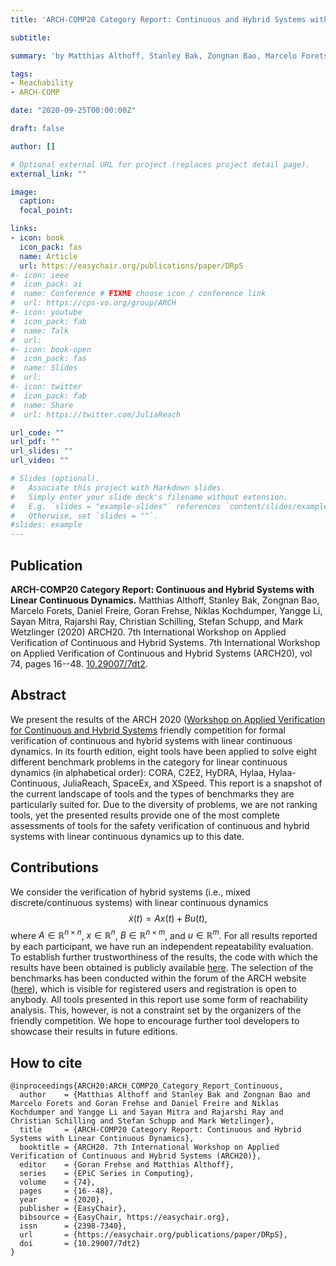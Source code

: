 ```yaml
---
title: 'ARCH-COMP20 Category Report: Continuous and Hybrid Systems with Linear Continuous Dynamics'

subtitle:

summary: 'by Matthias Althoff, Stanley Bak, Zongnan Bao, Marcelo Forets, Daniel Freire, Goran Frehse, Niklas Kochdumper, Yangge Li, Sayan Mitra, Rajarshi Ray, Christian Schilling, Stefan Schupp, and Mark Wetzlinger (2020)'

tags:
- Reachability
- ARCH-COMP

date: "2020-09-25T00:00:00Z"

draft: false

author: []

# Optional external URL for project (replaces project detail page).
external_link: ""

image:
  caption:
  focal_point:

links:
- icon: book
  icon_pack: fas
  name: Article
  url: https://easychair.org/publications/paper/DRpS
#- icon: ieee
#  icon_pack: ai
#  name: Conference # FIXME choose icon / conference link
#  url: https://cps-vo.org/group/ARCH
#- icon: youtube
#  icon_pack: fab
#  name: Talk
#  url:
#- icon: book-open
#  icon_pack: fas
#  name: Slides
#  url:
#- icon: twitter
#  icon_pack: fab
#  name: Share
#  url: https://twitter.com/JuliaReach

url_code: ""
url_pdf: ""
url_slides: ""
url_video: ""

# Slides (optional).
#   Associate this project with Markdown slides.
#   Simply enter your slide deck's filename without extension.
#   E.g. `slides = "example-slides"` references `content/slides/example-slides.md`.
#   Otherwise, set `slides = ""`.
#slides: example
---
```


## Publication

**ARCH-COMP20 Category Report: Continuous and Hybrid Systems with Linear Continuous Dynamics.**
Matthias Althoff, Stanley Bak, Zongnan Bao, Marcelo Forets, Daniel Freire, Goran Frehse, Niklas
Kochdumper, Yangge Li, Sayan Mitra, Rajarshi Ray, Christian Schilling, Stefan Schupp, and Mark
Wetzlinger (2020) ARCH20. 7th International Workshop on Applied Verification of Continuous and
Hybrid Systems. 7th International Workshop on Applied Verification of Continuous and Hybrid Systems
(ARCH20), vol 74, pages 16--48. [10.29007/7dt2](https://easychair.org/publications/paper/DRpS).

## Abstract

We present the results of the ARCH 2020
([Workshop on Applied Verification for Continuous and Hybrid Systems](http://cps-vo.org/group/ARCH) friendly
competition for formal verification of continuous and hybrid systems with linear continuous dynamics.
In its fourth edition, eight tools have been applied to solve eight different benchmark problems in the
category for linear continuous dynamics (in alphabetical order): CORA, C2E2, HyDRA, Hylaa, Hylaa-Continuous,
JuliaReach, SpaceEx, and XSpeed. This report is a snapshot of the current landscape of tools and the types of
benchmarks they are particularly suited for. Due to the diversity of problems, we are not ranking tools,
yet the presented results provide one of the most complete assessments of tools for the safety verification
of continuous and hybrid systems with linear continuous dynamics up to this date.

## Contributions

We consider the verification of hybrid systems (i.e., mixed discrete/continuous systems) with linear continuous dynamics
$$
\dot{x}(t) = Ax(t) + Bu(t),
$$
where $A \in \mathbb{R}^{n \times n}$, $x \in \mathbb{R}^n$, $B \in \mathbb{R}^{n \times m}$, and $u \in \mathbb{R}^m$. For all results reported by each participant, we have run an independent repeatability evaluation. To establish further trustworthiness of the results, the code with which the results have been obtained is publicly available [here](https://gitlab.com/goranf/ARCH-COMP).
The selection of the benchmarks has been conducted within the forum of the ARCH website
([here](http://cps-vo.org/group/ARCH)), which is visible for registered users and
registration is open to anybody. All tools presented in this report use some form of
reachability analysis. This, however, is not a constraint set by the organizers of the friendly competition. We hope to encourage further tool developers to showcase their results in future editions.

## How to cite

```
@inproceedings{ARCH20:ARCH_COMP20_Category_Report_Continuous,
  author    = {Matthias Althoff and Stanley Bak and Zongnan Bao and Marcelo Forets and Goran Frehse and Daniel Freire and Niklas Kochdumper and Yangge Li and Sayan Mitra and Rajarshi Ray and Christian Schilling and Stefan Schupp and Mark Wetzlinger},
  title     = {ARCH-COMP20 Category Report: Continuous and Hybrid Systems with Linear Continuous Dynamics},
  booktitle = {ARCH20. 7th International Workshop on Applied Verification of Continuous and Hybrid Systems (ARCH20)},
  editor    = {Goran Frehse and Matthias Althoff},
  series    = {EPiC Series in Computing},
  volume    = {74},
  pages     = {16--48},
  year      = {2020},
  publisher = {EasyChair},
  bibsource = {EasyChair, https://easychair.org},
  issn      = {2398-7340},
  url       = {https://easychair.org/publications/paper/DRpS},
  doi       = {10.29007/7dt2}
}
```
